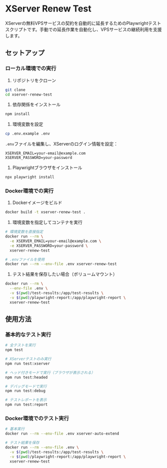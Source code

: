 # XServer Renew Test

XServerの無料VPSサービスの契約を自動的に延長するためのPlaywrightテストスクリプトです。手動での延長作業を自動化し、VPSサービスの継続利用を支援します。

## セットアップ

### ローカル環境での実行

1. リポジトリをクローン

```bash
git clone 
cd xserver-renew-test
```

1. 依存関係をインストール

```bash
npm install
```

1. 環境変数を設定

```bash
cp .env.example .env
```

`.env`ファイルを編集し、XServerのログイン情報を設定：

```.env
XSERVER_EMAIL=your-email@example.com
XSERVER_PASSWORD=your-password
```

1. Playwrightブラウザをインストール

```bash
npx playwright install
```

### Docker環境での実行

1. Dockerイメージをビルド

```bash
docker build -t xserver-renew-test .
```

1. 環境変数を指定してコンテナを実行

```bash
# 環境変数を直接指定
docker run --rm \
  -e XSERVER_EMAIL=your-email@example.com \
  -e XSERVER_PASSWORD=your-password \
  xserver-renew-test

# .envファイルを使用
docker run --rm --env-file .env xserver-renew-test
```

1. テスト結果を保存したい場合（ボリュームマウント）

```bash
docker run --rm \
  --env-file .env \
  -v $(pwd)/test-results:/app/test-results \
  -v $(pwd)/playwright-report:/app/playwright-report \
  xserver-renew-test
```

## 使用方法

### 基本的なテスト実行

```bash
# 全テストを実行
npm test

# XServerテストのみ実行
npm run test:xserver

# ヘッド付きモードで実行（ブラウザが表示される）
npm run test:headed

# デバッグモードで実行
npm run test:debug

# テストレポートを表示
npm run test:report
```

### Docker環境でのテスト実行

```bash
# 基本実行
docker run --rm --env-file .env xserver-auto-extend

# テスト結果を保存
docker run --rm --env-file .env \
  -v $(pwd)/test-results:/app/test-results \
  -v $(pwd)/playwright-report:/app/playwright-report \
  xserver-renew-test
```
